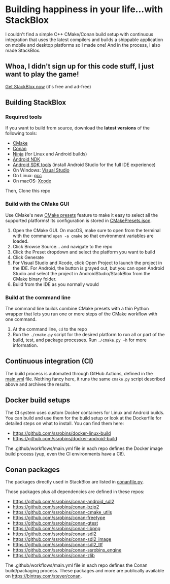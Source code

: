 # Building happiness in your life...with StackBlox
I couldn't find a simple C++ CMake/Conan build setup with continuous integration that uses the latest compilers and builds a shippable application on mobile and desktop platforms so I made one! And in the process, I also made StackBlox.

## Whoa, I didn't sign up for this code stuff, I just want to play the game!
[Get StackBlox now](http://dnqpy.com/stackblox/)
(it's free and ad-free)

## Building StackBlox

### Required tools
If you want to build from source, download the **latest versions** of the following tools:
*  [CMake](https://cmake.org/download/)
*  [Conan](https://conan.io/downloads.html)
*  [Ninja](https://github.com/ninja-build/ninja/releases) (for Linux and Android builds)
*  [Android NDK](https://developer.android.com/ndk/downloads)
*  [Android SDK tools](https://developer.android.com/studio) (install Android Studio for the full IDE experience)
*  On Windows: [Visual Studio](https://visualstudio.microsoft.com/vs/)
*  On Linux: [gcc](https://hub.docker.com/_/gcc)
*  On macOS: [Xcode](https://apps.apple.com/us/app/xcode/id497799835?mt=12)

Then, Clone this repo

### Build with the CMake GUI
Use CMake's new [CMake presets](
https://cmake.org/cmake/help/git-stage/manual/cmake-presets.7.html) feature to make it easy to select all the supported platforms! Its configuration is stored in [CMakePresets.json](CMakePresets.json).
1. Open the CMake GUI. On macOS, make sure to open from the terminal with the command `open -a cmake` so that environment variables are loaded.
1. Click Browse Source... and navigate to the repo
1. Click the Preset dropdown and select the platform you want to build
1. Click Generate
1. For Visual Studio and Xcode, click Open Project to launch the project in the IDE. For Android, the button is grayed out, but you can open Android Studio and select the project in AndroidStudio/StackBlox from the CMake binary folder.
1. Build from the IDE as you normally would

### Build at the command line
The command line builds combine CMake presets with a thin Python wrapper that lets you run one or more steps of the CMake workflow with one command.
1. At the command line, `cd` to the repo
1. Run the `./cmake.py` script for the desired platform to run all or part of the build, test, and package processes. Run `./cmake.py -h` for more information.

## Continuous integration (CI)
The build process is automated through GitHub Actions, defined in the [main.yml](.github/workflows/main.yml) file. Nothing fancy here, it runs the same `cmake.py` script described above and archives the results.

## Docker build setups
The CI system uses custom Docker containers for Linux and Android builds. You can build and use them for the build setup or look at the Dockerfile for detailed steps on what to install. You can find them here:
* https://github.com/ssrobins/docker-linux-build
* https://github.com/ssrobins/docker-android-build

The .github/workflows/main.yml file in each repo defines the Docker image build process (yup, even the CI environments have a CI!).

## Conan packages
The packages directly used in StackBlox are listed in [conanfile.py](conanfile.py).

Those packages plus all dependencies are defined in these repos:
* https://github.com/ssrobins/conan-android_sdl2
* https://github.com/ssrobins/conan-bzip2
* https://github.com/ssrobins/conan-cmake_utils
* https://github.com/ssrobins/conan-freetype
* https://github.com/ssrobins/conan-gtest
* https://github.com/ssrobins/conan-libpng
* https://github.com/ssrobins/conan-sdl2
* https://github.com/ssrobins/conan-sdl2_image
* https://github.com/ssrobins/conan-sdl2_ttf
* https://github.com/ssrobins/conan-ssrobins_engine
* https://github.com/ssrobins/conan-zlib

The .github/workflows/main.yml file in each repo defines the Conan build/packaging process. These packages and more are publically available on https://bintray.com/stever/conan.
